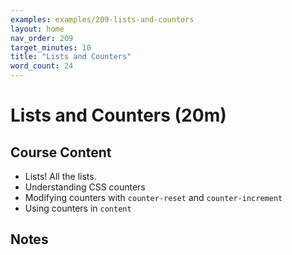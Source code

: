 ```yaml
---
examples: examples/209-lists-and-counters
layout: home
nav_order: 209
target_minutes: 10
title: "Lists and Counters"
word_count: 24
---
```

# Lists and Counters (20m)

## Course Content

- Lists! All the lists.
- Understanding CSS counters
- Modifying counters with `counter-reset` and `counter-increment`
- Using counters in `content`

## Notes














